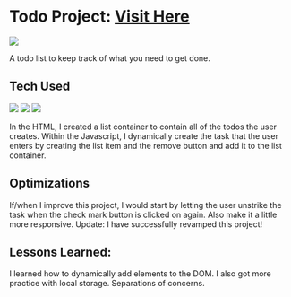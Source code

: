 # Todo Project: <a target="_blank" href="https://danielle-higgins.github.io/todo-project/">Visit Here</a>

<img src="[https://github.com/Danielle-Higgins/todo-project/blob/main/todo-preview.png](https://github.com/Danielle-Higgins/todo-project/blob/main/img/preview-img.png)">

A todo list to keep track of what you need to get done.

## Tech Used

<p>
  <img src="https://img.shields.io/badge/html5-%23E34F26.svg?style=for-the-badge&logo=html5&logoColor=white">
  <img src="https://img.shields.io/badge/css3-%231572B6.svg?style=for-the-badge&logo=css3&logoColor=white">
  <img src="https://img.shields.io/badge/javascript-%23323330.svg?style=for-the-badge&logo=javascript&logoColor=%23F7DF1E">
</p>

In the HTML, I created a list container to contain all of the todos the user creates. Within the Javascript, I dynamically create the task that the user enters by creating the list item and the remove button and add it to the list container.

## Optimizations

If/when I improve this project, I would start by letting the user unstrike the task when the check mark button is clicked on again. Also make it a little more responsive.
Update: I have successfully revamped this project!

## Lessons Learned:

I learned how to dynamically add elements to the DOM. I also got more practice with local storage. Separations of concerns.
